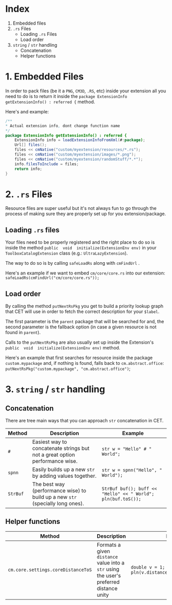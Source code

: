 

# Index

 1.  Embedded files
 2. `.rs` Files
    - Loading `.rs` Files 
    - Load order
  3. `string` / `str` handling
     - Concatenation
     - Helper functions


# 1. Embedded Files
In order to pack files (be it a `PNG`, `CM3D`, `.RS`, etc) inside your extension all you need to do is to return it inside the `package ExtensionInfo getExtensionInfo() : referred {` method.  

Here's and example:
```java
/**
* Actual extension info, dont change function name
*/
package ExtensionInfo getExtensionInfo() : referred {
    ExtensionInfo info = loadExtensionInfoFromXml(#:package);
    Url[] files();
    files << cmNative("custom/myextension/resources/*.rs");
    files << cmNative("custom/myextension/images/*.png");
    files << cmNative("custom/myextension/randomStuff/*.*");
    info.filesToInclude = files;
    return info;
}
```

# 2. `.rs` Files

Resource files are super useful but it's not always fun to go through the process of making sure they are properly set up for you extension/package.

## Loading `.rs` files

Your files need to be properly registered and the right place to do so is inside the method `public  void  initialize(ExtensionEnv env)` in your `ToolboxCatalogExtension` class (e.g.: `UltraLazyExtension`).

The way to do so is by calling `safeLoadRs` along with `cmFindUrl` .

Here's an example if we want to embed `cm/core/core.rs` into our extension:  `safeLoadRs(cmFindUrl("cm/core/core.rs"));`

## Load order
By calling the method `putNextRsPkg` you get to build a priority lookup graph that CET will use in order to fetch the correct description for your `$label`. 

The first parameter is the `parent` package that will be searched for and, the second parameter is the fallback option (in case a given resource is not found in `parent`).

Calls to the `putNextRsPkg` are also usually set up inside the Extension's `public  void  initialize(ExtensionEnv env)`    method.

Here's an example that first searches for resource inside the package `custom.mypackage` and, if nothing is found, falls back to `cm.abstract.office`: `putNextRsPkg("custom.mypackage", "cm.abstract.office")`;

# 3. `string` / `str` handling

## Concatenation
There are tree main ways that you can approach `str` concatenation in CET.

 | Method  | Description | Example | 
 |--|--|--|
| `#` | Easiest way to concatenate strings but not a great option performance wise. | `str w = "Hello" # " World";`| 
| `spnn` | Easily builds up a new `str` by adding values together. | `str w = spnn("Hello", " World");`| 
| `StrBuf` | The best way (performance wise) to build up a new `str` (specially long ones). | ```StrBuf buf(); buff << "Hello" << " World"; pln(buf.toS());```| 


## Helper functions

 | Method  | Description | Example | 
 |--|--|--|
 | `cm.core.settings.coreDistanceToS` | Formats a given `distance` value into a `str` using the user's preferred distance unity | `double v = 1; pln(v.distance().coreDistanceToS();`|
